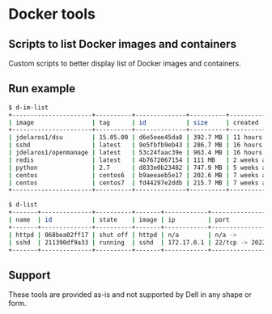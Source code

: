 # Docker tools

## Scripts to list Docker images and containers

Custom scripts to better display list of Docker images and containers.

## Run example

```bash
$ d-im-list
+----------------------+----------+--------------+----------+--------------+
| image                | tag      | id           | size     | created      |
+----------------------+----------+--------------+----------+--------------+
| jdelaros1/dsu        | 15.05.00 | d6e5eee45da8 | 392.7 MB | 11 hours ago |
| sshd                 | latest   | 9e5fbfb9eb43 | 286.7 MB | 16 hours ago |
| jdelaros1/openmanage | latest   | 53c24faac39e | 963.4 MB | 16 hours ago |
| redis                | latest   | 4b7672067154 | 111 MB   | 2 weeks ago  |
| python               | 2.7      | d833e0b23482 | 747.9 MB | 5 weeks ago  |
| centos               | centos6  | b9aeeaeb5e17 | 202.6 MB | 7 weeks ago  |
| centos               | centos7  | fd44297e2ddb | 215.7 MB | 7 weeks ago  |
+----------------------+----------+--------------+----------+--------------+
```

```bash
$ d-list
+-------+--------------+----------+-------+------------+----------------+
| name  | id           | state    | image | ip         | port           |
+-------+--------------+----------+-------+------------+----------------+
| httpd | 068bea02ff17 | shut off | httpd | n/a        | n/a ->         |
| sshd  | 211390df9a33 | running  | sshd  | 172.17.0.1 | 22/tcp -> 2022 |
+-------+--------------+----------+-------+------------+----------------+
```

## Support

These tools are provided as-is and not supported by Dell in any shape or form.
